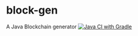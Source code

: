 # block-gen
A Java Blockchain generator 
[![Java CI with Gradle](https://github.com/MohOsman/block-gen/actions/workflows/gradle.yml/badge.svg)](https://github.com/MohOsman/block-gen/actions/workflows/gradle.yml)
